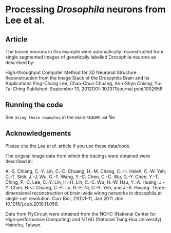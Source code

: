 # Processing *Drosophila* neurons from Lee et al.
## Article
The traced neurons in this example were automatically reconstructed from single segmented images of genetically labelled Drosophila neurons as described by:

High-throughput Computer Method for 3D Neuronal Structure Reconstruction from the Image Stack of the Drosophila Brain and Its Applications
Ping-Chang Lee, Chao-Chun Chuang, Ann-Shyn Chiang, Yu-Tai Ching
Published: September 13, 2012DOI: 10.1371/journal.pcbi.1002658

## Running the code

See `Using these examples` in the main `README.md` file

## Acknowledgements
Please cite the *Lee et al.* article if you use these data/code.

The original image data from which the tracings were obtained were described in:

A.-S. Chiang, C.-Y. Lin, C.-C. Chuang, H.-M. Chang, C.-H. Hsieh, C.-W. Yeh, C.-T. Shih, J.-J. Wu, G.-T. Wang, Y.-C. Chen, C.-C. Wu, G.-Y. Chen, Y.-T. Ching, P.-C. Lee, C.-Y. Lin, H.-H. Lin, C.-C. Wu, H.-W. Hsu, Y.-A. Huang, J.-Y. Chen, H.-J. Chiang, C.-F. Lu, R.-F. Ni, C.-Y. Yeh, and J.-K. Hwang. Three-dimensional reconstruction of brain-wide wiring networks in drosophila at single-cell resolution. Curr Biol, 21(1):1–11, Jan 2011. doi: 10.1016/j.cub.2010.11.056.

Data from FlyCircuit were obtained from the NCHC (National Center for High-performance Computing) and NTHU (National Tsing Hua University), Hsinchu, Taiwan.
